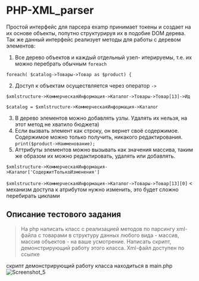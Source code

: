 # PHP-XML_parser
Простой интерфейс для парсера examp принимает токены и создает на их основе объекты, попутно структурируя их в подобие DOM дерева.
Так же данный интерфейс реализует методы для работы с деревом элементов: 

1. Все дерево объектов и каждый отдельный узел- итерируемы, т.е. их можно перебрать обычным `foreach`

`foreach( $catalog->Товары->Товар as $product) {`

2. Доступ к объектам осуществляется через оператор `->`

```$xmlstructure->КоммерческаяИнформация->Каталог->Товары->Товар[13]->Ид```

```$catalog = $xmlstructure->КоммерческаяИнформация->Каталог```

3. В дерево элементов можно добавлять узлы. Удалять их нельзя, на этот метод не хватило бюджета)
4. Если вызвать элемент как строку, он вернет своё содержимое. Содержимое можно только получить, никакого редактирования.
`print($product->Наименование);`
5. Аттрибуты элементов можно вызывать как значения массива, таким же образом их можно редактировать, удалять или добавлять.

```$xmlstructure->КоммерческаяИнформация->Каталог['СодержитТолькоИзменения']```

`$xmlstructure->КоммерческаяИнформация->Каталог->Товары->Товар[13][0]` < механизм доступа к атрибутом нужно изменить, это будет сложно перебирать циклами

## Описание тестового задания
> На php написать класс с реализацией методов по парсингу xml-файла с товарами в структуру данных любого вида - массив, массив объектов - на ваше усмотрение.
Написать скрипт, демонстрирующий работу этого класса.
Xml-файл доступен по ссылке 

скрипт демонстрирующий работу класса находиться в main.php
![Screenshot_5](https://user-images.githubusercontent.com/22717464/125829482-f083b8c7-cf39-45ac-94a9-264bfa005276.png)
